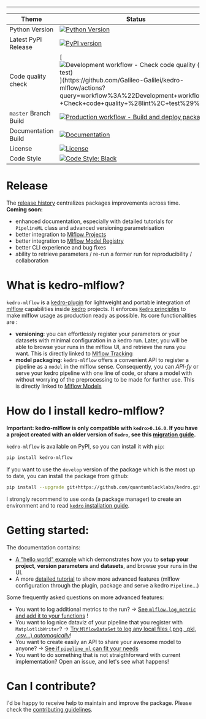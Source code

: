 
-----------------
| Theme | Status |
|------------------------|------------------------|
| Python Version | [![Python Version](https://img.shields.io/badge/python-3.6%20%7C%203.7%20%7C%203.8-blue.svg)](https://pypi.org/project/kedro-mlflow/) |
| Latest PyPI Release | [![PyPI version](https://badge.fury.io/py/kedro-mlflow.svg)](https://pypi.org/project/kedro-mlflow/) |
| Code quality check | [![Development workflow - Check code quality (lint, test)](https://github.com/Galileo-Galilei/kedro-mlflow/workflows/Development%20workflow%20-%20Check%20code%20quality%20(lint,%20test)/badge.svg)](https://github.com/Galileo-Galilei/kedro-mlflow/actions?query=workflow%3A%22Development+workflow+-+Check+code+quality+%28lint%2C+test%29%22) |
| `master` Branch Build | [![Production workflow - Build and deploy package](https://github.com/Galileo-Galilei/kedro-mlflow/workflows/Production%20workflow%20-%20Build%20and%20deploy%20package/badge.svg)](https://github.com/Galileo-Galilei/kedro-mlflow/actions?query=workflow%3A%22Production+workflow+-+Build+and+deploy+package%22) |
| Documentation Build | [![Documentation](https://readthedocs.org/projects/kedro-mlflow/badge/?version=latest)](https://kedro-mlflow.readthedocs.io/) |
| License | [![License](https://img.shields.io/badge/license-Apache%202.0-blue.svg)](https://opensource.org/licenses/Apache-2.0) |
| Code Style | [![Code Style: Black](https://img.shields.io/badge/code%20style-black-black.svg)](https://github.com/ambv/black) |

# Release
The [release history](https://github.com/Galileo-Galilei/kedro-mlflow/blob/develop/CHANGELOG.md) centralizes packages improvements across time. **Coming soon:**
- enhanced documentation, especially with detailed tutorials for ``PipelineML`` class and advanced versioning parametrisation
- better integration to [Mlflow Projects](https://www.mlflow.org/docs/latest/projects.html)
- better integration to [Mlflow Model Registry](https://www.mlflow.org/docs/latest/model-registry.html)
- better CLI experience and bug fixes
- ability to retrieve parameters / re-run a former run for reproducibility / collaboration



# What is kedro-mlflow?
``kedro-mlflow`` is a [kedro-plugin](https://kedro.readthedocs.io/en/stable/04_user_guide/10_developing_plugins.html) for lightweight and portable integration of [mlflow](https://mlflow.org/docs/latest/index.html) capabilities inside [kedro](https://kedro.readthedocs.io/en/stable/index.html) projects. It enforces [``Kedro`` principles]() to make mlflow usage as production ready as possible. Its core functionalities are :
- **versioning**: you can effortlessly register your parameters or your datasets with minimal configuration in a kedro run. Later, you will be able to browse your runs in the mlflow UI, and retrieve the runs you want. This is directly linked to [Mlflow Tracking](https://www.mlflow.org/docs/latest/tracking.html)
- **model packaging**: ``kedro-mlflow`` offers a convenient API to register a pipeline as a ``model`` in the mlflow sense. Consequently, you can *API-fy* or serve your kedro pipeline with one line of code, or share a model with without worrying of the preprocessing to be made for further use. This is directly linked to [Mlflow Models](https://www.mlflow.org/docs/latest/models.html)


# How do I install kedro-mlflow?
**Important: kedro-mlflow is only compatible with ``kedro>0.16.0``. If you have a project created with an older version of ``Kedro``, see this [migration guide](https://github.com/quantumblacklabs/kedro/blob/master/RELEASE.md#migration-guide-from-kedro-015-to-016).**

``kedro-mlflow`` is available on PyPI, so you can install it with ``pip``:
```bash
pip install kedro-mlflow
```
If you want to use the ``develop`` version of the package which is the most up to date, you can install the package from github:
```bash
pip install --upgrade git+https://github.com/quantumblacklabs/kedro.git@develop
```

I strongly recommend to use ``conda`` (a package manager) to create an environment and to read [``kedro`` installation guide](https://kedro.readthedocs.io/en/stable/02_getting_started/01_prerequisites.html).



# Getting started:
The documentation contains:
- [A "hello world" example](https://kedro-mlflow.readthedocs.io/en/latest/source/02_hello_world_example/index.html) which demonstrates how you to **setup your project**, **version parameters** and **datasets**, and browse your runs in the UI.
- A more [detailed tutorial](https://kedro-mlflow.readthedocs.io/en/latest/source/03_tutorial/index.html) to show more advanced features (mlflow configuration through the plugin, package and serve a kedro ``Pipeline``...)

Some frequently asked questions on more advanced features:
- You want to log additional metrics to the run? -> [See ``mlflow.log_metric`` and add it to your functions](https://www.mlflow.org/docs/latest/python_api/mlflow.html#mlflow.log_metric) !
- You want to log nice dataviz of your pipeline that you register with ``MatplotlibWriter``? -> [Try ``MlflowDataSet`` to log any local files (.png, .pkl, .csv...) *automagically*](https://kedro-mlflow.readthedocs.io/en/latest/source/02_hello_world_example/02_first_steps.html#artifacts)!
- You want to create easily an API to share your awesome model to anyone? -> [See if ``pipeline_ml`` can fit your needs](https://github.com/Galileo-Galilei/kedro-mlflow/issues/16)
- You want to do something that is not straigthforward with current implementation? Open an issue, and let's see what happens!

# Can I contribute?

I'd be happy to receive help to maintain and improve the package. Please check the [contributing guidelines](https://github.com/Galileo-Galilei/kedro-mlflow/blob/develop/CONTRIBUTING.md).
